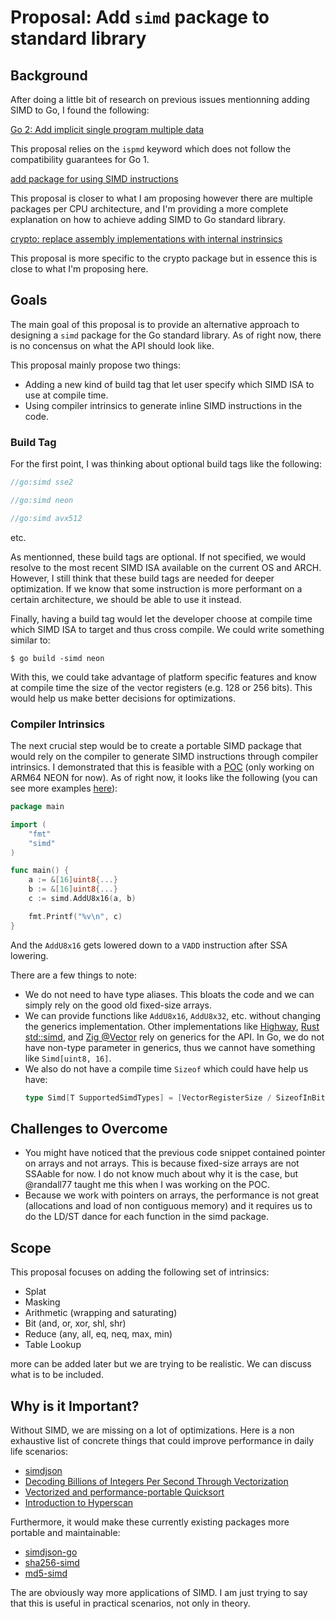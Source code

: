 # Proposal: Add `simd` package to standard library

## Background

After doing a little bit of research on previous issues mentionning adding SIMD to Go, I found the following:

[Go 2: Add implicit single program multiple data](https://github.com/golang/go/issues/58610)

This proposal relies on the `ispmd` keyword which does not follow the compatibility guarantees for Go 1.

[add package for using SIMD instructions](https://github.com/golang/go/issues/53171)

This proposal is closer to what I am proposing however there are multiple packages per CPU architecture, and I'm providing a more complete explanation on how to achieve adding SIMD to Go standard library.

[crypto: replace assembly implementations with internal instrinsics](https://github.com/golang/go/issues/64634)

This proposal is more specific to the crypto package but in essence this is close to what I'm proposing here.

## Goals

The main goal of this proposal is to provide an alternative approach to designing a `simd` package for the Go standard library. As of right now, there is no concensus on what the API should look like.

This proposal mainly propose two things:

-   Adding a new kind of build tag that let user specify which SIMD ISA to use at compile time.
-   Using compiler intrinsics to generate inline SIMD instructions in the code.

### Build Tag

For the first point, I was thinking about optional build tags like the following:

```go
//go:simd sse2
```
``` go
//go:simd neon
```
```go
//go:simd avx512
```

etc.

As mentionned, these build tags are optional. If not specified, we would resolve to the most recent SIMD ISA available on the current OS and ARCH. However, I still think that these build tags are needed for deeper optimization. If we know that some instruction is more performant on a certain architecture, we should be able to use it instead.

Finally, having a build tag would let the developer choose at compile time which SIMD ISA to target and thus cross compile. We could write something similar to:

    $ go build -simd neon

With this, we could take advantage of platform specific features and know at compile time the size of the vector registers (e.g. 128 or 256 bits). This would help us make better decisions for optimizations.

### Compiler Intrinsics

The next crucial step would be to create a portable SIMD package that would rely on the compiler to generate SIMD instructions through compiler intrinsics. I demonstrated that this is feasible with a [POC](https://github.com/Clement-Jean/simd-go-POC) (only working on ARM64 NEON for now). As of right now, it looks like the following (you can see more examples [here](https://github.com/Clement-Jean/simd-go-POC/blob/main/tests/arithm_test.go)):

```go
package main

import (
	"fmt"
	"simd"
)

func main() {
    a := &[16]uint8{...}
    b := &[16]uint8{...}
    c := simd.AddU8x16(a, b)

    fmt.Printf("%v\n", c)
}
```

And the `AddU8x16` gets lowered down to a `VADD` instruction after SSA lowering.

There are a few things to note:

-   We do not need to have type aliases. This bloats the code and we can simply rely on the good old fixed-size arrays.
-   We can provide functions like `AddU8x16`, `AddU8x32`, etc. without changing the generics implementation. Other implementations like [Highway](https://github.com/google/highway/blob/87ab8b81c9b11d8e28c9ebbd593bef7c39f7a61d/hwy/ops/arm_neon-inl.h#L801), [Rust std::simd](https://doc.rust-lang.org/std/simd/prelude/struct.Simd.html), and [Zig @Vector](https://ziglang.org/documentation/master/#Vectors) rely on generics for the API. In Go, we do not have non-type parameter in generics, thus we cannot have something like `Simd[uint8, 16]`.
-   We also do not have a compile time `Sizeof` which could have help us have:
    ```go
    type Simd[T SupportedSimdTypes] = [VectorRegisterSize / SizeofInBits(T)]T
    ```

## Challenges to Overcome

-   You might have noticed that the previous code snippet contained pointer on arrays and not arrays. This is because fixed-size arrays are not SSAable for now. I do not know much about why it is the case, but @randall77 taught me this when I was working on the POC.
-   Because we work with pointers on arrays, the performance is not great (allocations and load of non contiguous memory) and it requires us to do the LD/ST dance for each function in the simd package.

## Scope

This proposal focuses on adding the following set of intrinsics:

- Splat
- Masking
- Arithmetic (wrapping and saturating)
- Bit (and, or, xor, shl, shr)
- Reduce (any, all, eq, neq, max, min)
- Table Lookup

more can be added later but we are trying to be realistic. We can discuss what is to be included.

## Why is it Important?

Without SIMD, we are missing on a lot of optimizations. Here is a non exhaustive list of concrete things that could improve performance in daily life scenarios:

-   [simdjson](https://github.com/simdjson/simdjson)
-   [Decoding Billions of Integers Per Second Through Vectorization](https://people.csail.mit.edu/jshun/6886-s19/lectures/lecture19-1.pdf)
-   [Vectorized and performance-portable Quicksort](https://opensource.googleblog.com/2022/06/Vectorized%20and%20performance%20portable%20Quicksort.html)
-   [Introduction to Hyperscan](https://www.intel.com/content/www/us/en/developer/articles/technical/introduction-to-hyperscan.html)

Furthermore, it would make these currently existing packages more portable and maintainable:

-   [simdjson-go](https://github.com/minio/simdjson-go)
-   [sha256-simd](https://github.com/minio/sha256-simd)
-   [md5-simd](https://github.com/minio/md5-simd)

The are obviously way more applications of SIMD. I am just trying to say that this is useful in practical scenarios, not only in theory.
